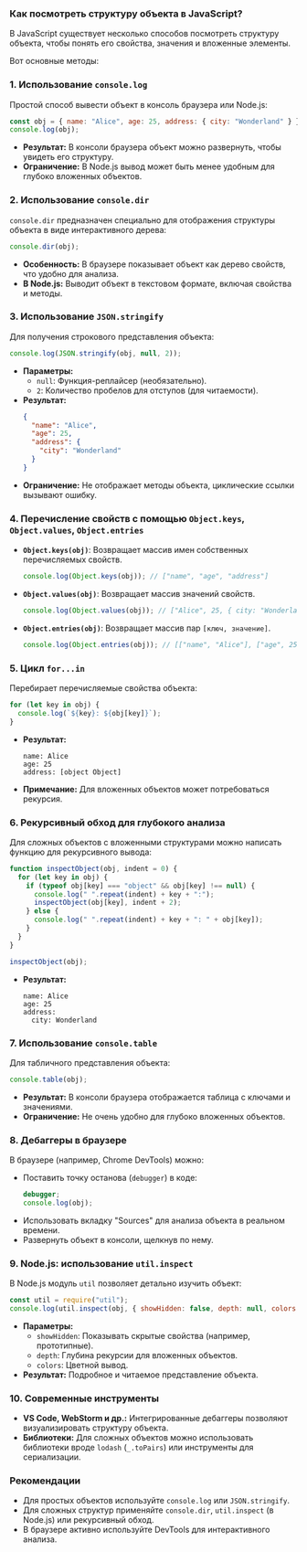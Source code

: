 ### Как посмотреть структуру объекта в JavaScript?

В JavaScript существует несколько способов посмотреть структуру объекта, чтобы понять его свойства, значения и 
вложенные элементы. 

Вот основные методы:

### 1. **Использование `console.log`**
Простой способ вывести объект в консоль браузера или Node.js:
```javascript
const obj = { name: "Alice", age: 25, address: { city: "Wonderland" } };
console.log(obj);
```
- **Результат:** В консоли браузера объект можно развернуть, чтобы увидеть его структуру.
- **Ограничение:** В Node.js вывод может быть менее удобным для глубоко вложенных объектов.

### 2. **Использование `console.dir`**
`console.dir` предназначен специально для отображения структуры объекта в виде интерактивного дерева:
```javascript
console.dir(obj);
```
- **Особенность:** В браузере показывает объект как дерево свойств, что удобно для анализа.
- **В Node.js:** Выводит объект в текстовом формате, включая свойства и методы.

### 3. **Использование `JSON.stringify`**
Для получения строкового представления объекта:
```javascript
console.log(JSON.stringify(obj, null, 2));
```
- **Параметры:**
  - `null`: Функция-реплайсер (необязательно).
  - `2`: Количество пробелов для отступов (для читаемости).
- **Результат:**
  ```json
  {
    "name": "Alice",
    "age": 25,
    "address": {
      "city": "Wonderland"
    }
  }
  ```
- **Ограничение:** Не отображает методы объекта, циклические ссылки вызывают ошибку.

### 4. **Перечисление свойств с помощью `Object.keys`, `Object.values`, `Object.entries`**
- **`Object.keys(obj)`**: Возвращает массив имен собственных перечисляемых свойств.
  ```javascript
  console.log(Object.keys(obj)); // ["name", "age", "address"]
  ```
- **`Object.values(obj)`**: Возвращает массив значений свойств.
  ```javascript
  console.log(Object.values(obj)); // ["Alice", 25, { city: "Wonderland" }]
  ```
- **`Object.entries(obj)`**: Возвращает массив пар `[ключ, значение]`.
  ```javascript
  console.log(Object.entries(obj)); // [["name", "Alice"], ["age", 25], ["address", { city: "Wonderland" }]]
  ```

### 5. **Цикл `for...in`**
Перебирает перечисляемые свойства объекта:
```javascript
for (let key in obj) {
  console.log(`${key}: ${obj[key]}`);
}
```
- **Результат:**
  ```
  name: Alice
  age: 25
  address: [object Object]
  ```
- **Примечание:** Для вложенных объектов может потребоваться рекурсия.

### 6. **Рекурсивный обход для глубокого анализа**
Для сложных объектов с вложенными структурами можно написать функцию для рекурсивного вывода:
```javascript
function inspectObject(obj, indent = 0) {
  for (let key in obj) {
    if (typeof obj[key] === "object" && obj[key] !== null) {
      console.log(" ".repeat(indent) + key + ":");
      inspectObject(obj[key], indent + 2);
    } else {
      console.log(" ".repeat(indent) + key + ": " + obj[key]);
    }
  }
}

inspectObject(obj);
```
- **Результат:**
  ```
  name: Alice
  age: 25
  address:
    city: Wonderland
  ```

### 7. **Использование `console.table`**
Для табличного представления объекта:
```javascript
console.table(obj);
```
- **Результат:** В консоли браузера отображается таблица с ключами и значениями.
- **Ограничение:** Не очень удобно для глубоко вложенных объектов.

### 8. **Дебаггеры в браузере**
В браузере (например, Chrome DevTools) можно:
- Поставить точку останова (`debugger`) в коде:
  ```javascript
  debugger;
  console.log(obj);
  ```
- Использовать вкладку "Sources" для анализа объекта в реальном времени.
- Развернуть объект в консоли, щелкнув по нему.

### 9. **Node.js: использование `util.inspect`**
В Node.js модуль `util` позволяет детально изучить объект:
```javascript
const util = require("util");
console.log(util.inspect(obj, { showHidden: false, depth: null, colors: true }));
```
- **Параметры:**
  - `showHidden`: Показывать скрытые свойства (например, прототипные).
  - `depth`: Глубина рекурсии для вложенных объектов.
  - `colors`: Цветной вывод.
- **Результат:** Подробное и читаемое представление объекта.

### 10. **Современные инструменты**
- **VS Code, WebStorm и др.:** Интегрированные дебаггеры позволяют визуализировать структуру объекта.
- **Библиотеки:** Для сложных объектов можно использовать библиотеки вроде `lodash` (`_.toPairs`) или инструменты для сериализации.

### Рекомендации
- Для простых объектов используйте `console.log` или `JSON.stringify`.
- Для сложных структур применяйте `console.dir`, `util.inspect` (в Node.js) или рекурсивный обход.
- В браузере активно используйте DevTools для интерактивного анализа.